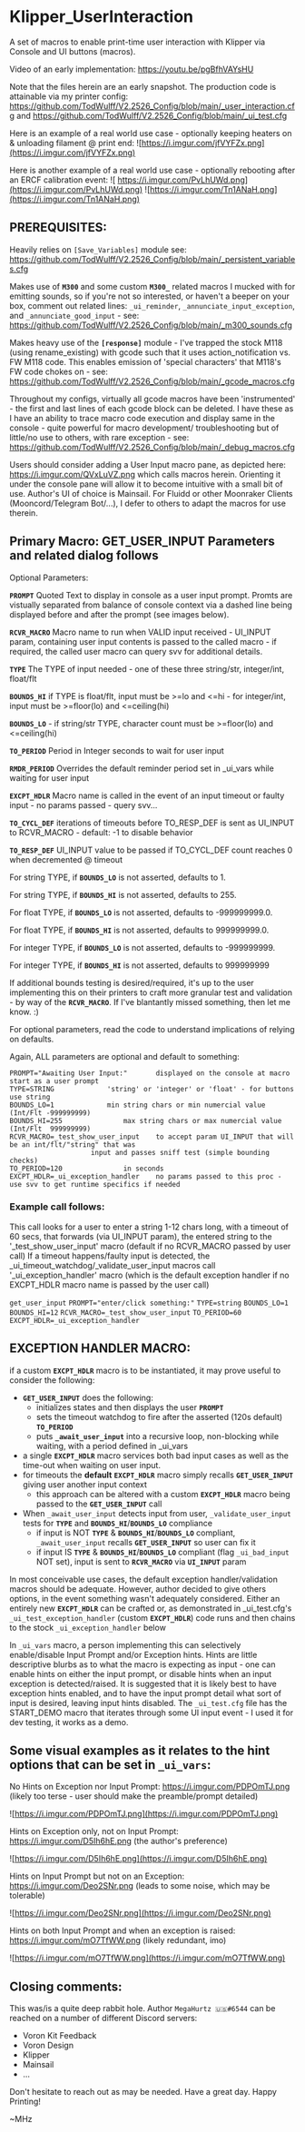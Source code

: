 # Klipper_UserInteraction
A set of macros to enable print-time user interaction with Klipper via Console and UI buttons (macros).

Video of an early implementation: https://youtu.be/pgBfhVAYsHU

Note that the files herein are an early snapshot.  The production code is attainable via my printer config:
https://github.com/TodWulff/V2.2526_Config/blob/main/_user_interaction.cfg and
https://github.com/TodWulff/V2.2526_Config/blob/main/_ui_test.cfg

Here is an example of a real world use case - optionally keeping heaters on & unloading filament @ print end:
![https://i.imgur.com/jfVYFZx.png](https://i.imgur.com/jfVYFZx.png)

Here is another example of a real world use case - optionally rebooting after an ERCF calibration event:
![ https://i.imgur.com/PvLhUWd.png](https://i.imgur.com/PvLhUWd.png)
![https://i.imgur.com/Tn1ANaH.png](https://i.imgur.com/Tn1ANaH.png)

## PREREQUISITES:

Heavily relies on `[Save_Variables]` module
see: https://github.com/TodWulff/V2.2526_Config/blob/main/_persistent_variables.cfg

Makes use of **`M300`** and some custom **`M300_`** related macros I mucked with for emitting sounds, so if you're not so
interested, or haven't a beeper on your box, comment out related lines: `_ui_reminder`, `_annunciate_input_exception`,
and `_annunciate_good_input` - see: https://github.com/TodWulff/V2.2526_Config/blob/main/_m300_sounds.cfg

Makes heavy use of the **`[response]`** module - I've trapped the stock M118 (using rename_existing) with gcode such
that it uses action_notification vs. FW M118 code.  This enables emission of 'special characters' that M118's
FW code chokes on - see: https://github.com/TodWulff/V2.2526_Config/blob/main/_gcode_macros.cfg

Throughout my configs, virtually all gcode macros have been 'instrumented' - the first and last lines of each gcode block can be deleted.
I have these as I have an ability to trace macro code execution and display same in the console - quite powerful for macro development/
troubleshooting but of little/no use to others, with rare exception - 
see: https://github.com/TodWulff/V2.2526_Config/blob/main/_debug_macros.cfg

Users should consider adding a User Input macro pane, as depicted here: https://i.imgur.com/QVxLuVZ.png which calls macros herein.  Orienting it under the console pane will allow it to become intuitive with a small bit of use.  Author's UI of choice is Mainsail.  For Fluidd or other Moonraker Clients (Mooncord/Telegram Bot/...), I defer to others to adapt the macros for use therein.

## Primary Macro:  GET_USER_INPUT  Parameters and related dialog follows

Optional Parameters:

**`PROMPT`**		Quoted Text to display in console as a user input prompt.  Promts are vistually separated from balance
of console context via a dashed line being displayed before and after the prompt (see images below).

**`RCVR_MACRO`**	Macro name to run when VALID input received - UI_INPUT param, containing user input contents is 
passed to the called macro - if required, the called user macro can query svv for additional details.

**`TYPE`**		The TYPE of input needed - one of these three string/str, integer/int, float/flt

**`BOUNDS_HI`**	if TYPE is float/flt, input must be >=lo and <=hi - for integer/int, input must be >=floor(lo) and <=ceiling(hi)

**`BOUNDS_LO`**	 - if string/str TYPE, character count must be >=floor(lo) and <=ceiling(hi)

**`TO_PERIOD`**		Period in Integer seconds to wait for user input

**`RMDR_PERIOD`**	Overrides the default reminder period set in \_ui_vars while waiting for user input

**`EXCPT_HDLR`**	Macro name is called in the event of an input timeout or faulty input - no params passed - query svv...

**`TO_CYCL_DEF`**	iterations of timeouts before TO_RESP_DEF is sent as UI_INPUT to RCVR_MACRO - default: -1 to disable behavior

**`TO_RESP_DEF`**	UI_INPUT value to be passed if TO_CYCL_DEF count reaches 0 when decremented @ timeout

For string TYPE, if **`BOUNDS_LO`** is not asserted, defaults to 1.

For string TYPE, if **`BOUNDS_HI`** is not asserted, defaults to 255.

For float TYPE, if **`BOUNDS_LO`** is not asserted, defaults to -999999999.0.

For float TYPE, if **`BOUNDS_HI`** is not asserted, defaults to 999999999.0.

For integer TYPE, if **`BOUNDS_LO`** is not asserted, defaults to -999999999.

For integer TYPE, if **`BOUNDS_HI`** is not asserted, defaults to 999999999

If additional bounds testing is desired/required, it's up to the user implementing this on their printers to craft more granular
test and validation - by way of the **`RCVR_MACRO`**.  If I've blantantly missed something, then let me know. :)

For optional parameters, read the code to understand implications of relying on defaults.

Again, ALL parameters are optional and default to something:

	PROMPT="Awaiting User Input:"		displayed on the console at macro start as a user prompt
	TYPE=STRING				'string' or 'integer' or 'float' - for buttons use string
	BOUNDS_LO=1				min string chars or min numercial value (Int/Flt -999999999)
	BOUNDS_HI=255				max string chars or max numercial value (Int/Flt  999999999)
	RCVR_MACRO=_test_show_user_input	to accept param UI_INPUT that will be an int/flt/"string" that was 
						input and passes sniff test (simple bounding checks)
	TO_PERIOD=120				in seconds
	EXCPT_HDLR=_ui_exception_handler	no params passed to this proc - use svv to get runtime specifics if needed

### Example call follows:
This call looks for a user to enter a string 1-12 chars long, with a timeout of 60 secs, that forwards (via UI_INPUT param),
the entered string to the '_test_show_user_input' macro (default if no RCVR_MACRO passed by user call)
If a timeout happens/faulty input is detected, the _ui_timeout_watchdog/_validate_user_input macros call '_ui_exception_handler' macro
(which is the default exception handler if no EXCPT_HDLR macro name is passed by the user call)

`get_user_input` `PROMPT="enter/click something:"` `TYPE=string` `BOUNDS_LO=1` `BOUNDS_HI=12` `RCVR_MACRO=_test_show_user_input` `TO_PERIOD=60` `EXCPT_HDLR=_ui_exception_handler`

## EXCEPTION HANDLER MACRO:
if a custom **`EXCPT_HDLR`** macro is to be instantiated, it may prove useful to consider the following:
 - **`GET_USER_INPUT`** does the following:
   - initializes states and then displays the user **`PROMPT`**
   - sets the timeout watchdog to fire after the asserted (120s default) **`TO_PERIOD`**
   - puts **`_await_user_input`** into a recursive loop, non-blocking while waiting, with a period defined in _ui_vars
 - a single **`EXCPT_HDLR`** macro services both bad input cases as well as the time-out when waiting on user input.
 - for timeouts the **default** **`EXCPT_HDLR`** macro simply recalls **`GET_USER_INPUT`** giving user another input context
   - this approach can be altered with a custom **`EXCPT_HDLR`** macro being passed to the **`GET_USER_INPUT`** call
 - When `_await_user_input` detects input from user, `_validate_user_input` tests for **`TYPE`** and **`BOUNDS_HI`**/**`BOUNDS_LO`** compliance
   - if input is NOT **`TYPE`** & **`BOUNDS_HI`**/**`BOUNDS_LO`** compliant, `_await_user_input` recalls **`GET_USER_INPUT`** so user can fix it
   - if input IS **`TYPE`** & **`BOUNDS_HI`**/**`BOUNDS_LO`** compliant (flag `_ui_bad_input` NOT set), input is sent to **`RCVR_MACRO`** via **`UI_INPUT`** param

In most conceivable use cases, the default exception handler/validation macros should be adequate.  However, author decided to give others
options, in the event something wasn't adequately considered.  Either an entirely new **`EXCPT_HDLR`** can be crafted or, as demonstrated
in _ui_test.cfg's `_ui_test_exception_handler` (custom **`EXCPT_HDLR`**) code runs and then chains to the stock `_ui_exception_handler` below

In `_ui_vars` macro, a person implementing this can selectively enable/disable Input Prompt and/or Exception hints.  Hints are
little descriptive blurbs as to what the macro is expecting as input - one can enable hints on either the input prompt,
or disable hints when an input exception is detected/raised.  It is suggested that it is likely best to have exception
hints enabled, and to have the input prompt detail what sort of input is desired, leaving input hints disabled.
The `_ui_test.cfg` file has the START_DEMO macro that iterates through some UI input event - I used it for dev testing,
it works as a demo.

## Some visual examples as it relates to the hint options that can be set in `_ui_vars`:

No Hints on Exception nor Input Prompt: https://i.imgur.com/PDPOmTJ.png (likely too terse - user should make the preamble/prompt detailed)

![https://i.imgur.com/PDPOmTJ.png](https://i.imgur.com/PDPOmTJ.png)

Hints on Exception only, not on Input Prompt:  https://i.imgur.com/D5Ih6hE.png (the author's preference)

![https://i.imgur.com/D5Ih6hE.png](https://i.imgur.com/D5Ih6hE.png)

Hints on Input Prompt but not on an Exception:  https://i.imgur.com/Deo2SNr.png (leads to some noise, which may be tolerable)

![https://i.imgur.com/Deo2SNr.png](https://i.imgur.com/Deo2SNr.png)

Hints on both Input Prompt and when an exception is raised:  https://i.imgur.com/mO7TfWW.png (likely redundant, imo)

![https://i.imgur.com/mO7TfWW.png](https://i.imgur.com/mO7TfWW.png)

## Closing comments:
This was/is a quite deep rabbit hole.  Author `MegaHurtz 🇺🇸#6544` can be reached on a number of different Discord servers:
- Voron Kit Feedback
- Voron Design
- Klipper
- Mainsail
- ...

Don't hesitate to reach out as may be needed.  Have a great day.  Happy Printing!

~MHz
